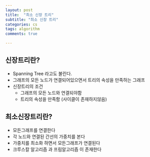 ```yaml
---
layout: post
title:  "최소 신장 트리"
subtitle: "최소 신장 트리"
categories: cs
tags: algorithm
comments: true

---
```


## 신장트리란?

- Spanning Tree 라고도 불린다.
- 그래프의 모든 노드가 연결되어있으면서 트리의 속성을 만족하는 그래프
- 신장트리의 조건
    - 그래프의 모든 노드와 연결되야함
    - 트리의 속성을 만족함 (사이클이 존재하지않음)

## 최소신장트리란?

- 모든그래프를 연결한다
- 각 노드와 연결된 간선의 가중치를 본다
- 가중치를 최소화 하면서 모든그래프가 연결된다
- 크루스칼 알고리즘 과 프림알고리즘 이 존재한다

